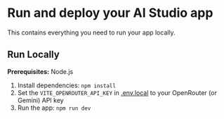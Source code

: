 # Run and deploy your AI Studio app

This contains everything you need to run your app locally.

## Run Locally

**Prerequisites:**  Node.js


1. Install dependencies:
   `npm install`
2. Set the `VITE_OPENROUTER_API_KEY` in [.env.local](.env.local) to your OpenRouter (or Gemini) API key
3. Run the app:
   `npm run dev`
